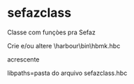 # sefazclass
Classe com funçòes pra Sefaz


Crie e/ou altere \harbour\bin\hbmk.hbc


acrescente

libpaths=pasta do arquivo sefazclass.hbc
